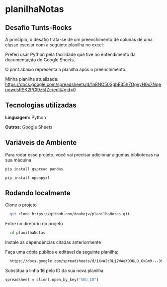 # planilhaNotas

## Desafio Tunts-Rocks

A princípio, o desafio trata-se de um preenchimento de colunas de uma classe escolar com a seguinte planilha no excel:




Preferi usar Python pela facilidade que tive no entendimento da documentação do Google Sheets.

O print abaixo representa a planilha após o preenchimento:

Minha planilha atualizada:
https://docs.google.com/spreadsheets/d/1aBNO50SgbE35h7OgvyH0x7NqepqwdsRSK2PGl9z5fZc/edit#gid=0


## Tecnologias utilizadas

**Linguagem:** Python

**Outros:** Google Sheets 



## Variáveis de Ambiente

Para rodar esse projeto, você vai precisar adicionar algumas bibliotecas na sua máquina

`pip install gspread pandas
`

`pip install openpyxl
`



## Rodando localmente

Clone o projeto

```bash
  git clone https://github.com/doubojv/planilhaNotas.git
```

Entre no diretório do projeto

```bash
  cd planilhaNotas
```

Instale as dependências citadas anteriormente


Faça uma cópia pública e editável da seguinte planilha:
```bash
  https://docs.google.com/spreadsheets/d/1XvWJcRLj2WAeXO3ULQ_GxGm9---3SZkjMbGcXMJtt70/edit#gid=0
```

Substitua a linha 16 pelo ID da sua nova planilha

```bash
spreadsheet = client.open_by_key("SEU_ID")
```
